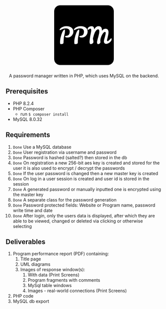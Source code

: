 <h1 align="center">
  <img alt="PPM" src="media/android-chrome-192x192.png">
</h1>
<p align="center">
    A password manager written in PHP, which uses MySQL on the backend.
</p>

## Prerequisites

- PHP 8.2.4
- PHP Composer
  - run `$ composer install`
- MySQL 8.0.32

## Requirements

1) `Done` Use a MySQL database
2) `Done` User registration via username and password
3) `Done` Password is hashed (salted?) then stored in the db
4) `Done` On registration a new 256-bit aes key is created and stored for the user it is also used
   to encrypt / decrypt the passwords
5) `Done` If the user password is changed then a new master key is created
6) `Done` On log in a user session is created and user id is stored in the
   session
7) `Done` A generated password or manually inputted one is encrypted using the master key
8) `Done` A separate class for the password generation
9) `Done` Password protected fields: Website or Program name, password write time and date
10) `Done` After login, only the users data is displayed, after which they are able to be viewed,
    changed or deleted via clicking or otherwise selecting

## Deliverables

1) Program performance report (PDF) containing:
   1) Title page
   2) UML diagrams
   3) Images of response window(s):
      1) With data (Print Screens)
      2) Program fragments with comments
      3) MySql table windows
      4) Images - real-world connections (Print Screens)
2) PHP code
3) MySQL db export
